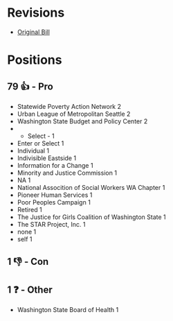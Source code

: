# Revisions
* [Original Bill](1/)

# Positions
## 79 👍 - Pro
* Statewide Poverty Action Network 2
* Urban League of Metropolitan Seattle 2
* Washington State Budget and Policy Center 2
* - Select - 1
* Enter or Select 1
* Individual 1
* Indivisible Eastside 1
* Information for a Change 1
* Minority and Justice Commission 1
* NA 1
* National Assocition of Social Workers WA Chapter 1
* Pioneer Human Services 1
* Poor Peoples Campaign 1
* Retired 1
* The Justice for Girls Coalition of Washington State 1
* The STAR Project, Inc. 1
* none 1
* self 1

## 1 👎 - Con

## 1 ❓ - Other
* Washington State Board of Health 1
